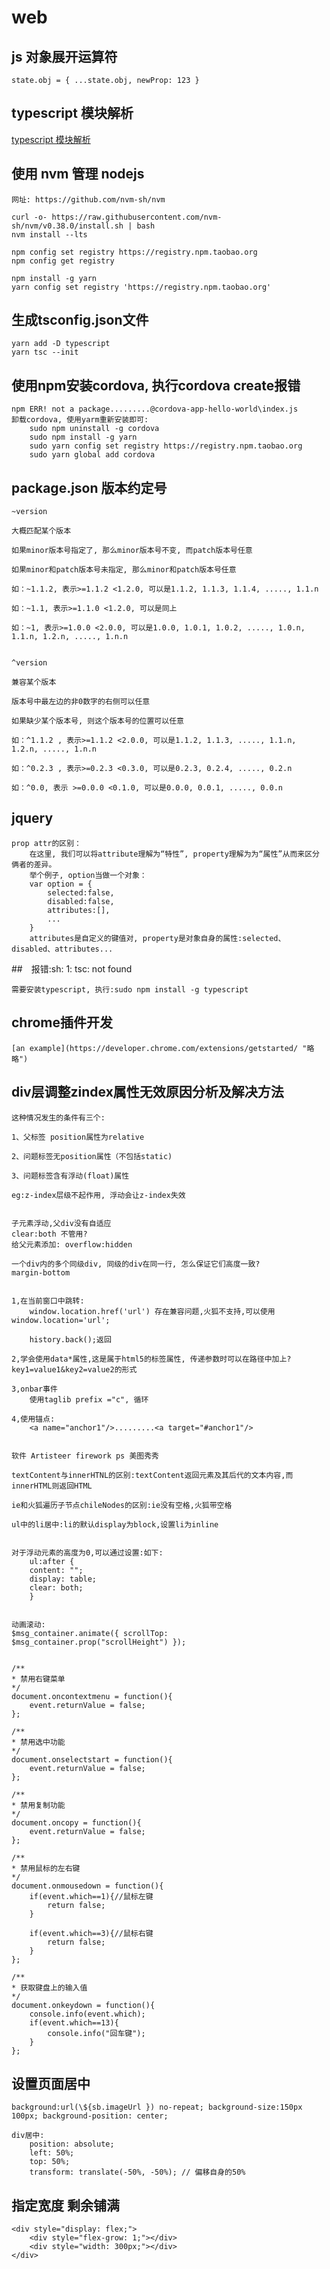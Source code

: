 # web

## js 对象展开运算符

    state.obj = { ...state.obj, newProp: 123 }

## typescript 模块解析

[typescript 模块解析](https://www.tslang.cn/docs/handbook/module-resolution.html)

## 使用 nvm 管理 nodejs

    网址: https://github.com/nvm-sh/nvm

    curl -o- https://raw.githubusercontent.com/nvm-sh/nvm/v0.38.0/install.sh | bash
    nvm install --lts

    npm config set registry https://registry.npm.taobao.org
    npm config get registry

    npm install -g yarn
    yarn config set registry 'https://registry.npm.taobao.org'

## 生成tsconfig.json文件

    yarn add -D typescript
    yarn tsc --init


## 使用npm安装cordova, 执行cordova create报错

    npm ERR! not a package.........@cordova-app-hello-world\index.js
    卸载cordova, 使用yarm重新安装即可:
        sudo npm uninstall -g cordova
        sudo npm install -g yarn
        sudo yarn config set registry https://registry.npm.taobao.org
        sudo yarn global add cordova


## package.json 版本约定号

    ~version

    大概匹配某个版本

    如果minor版本号指定了, 那么minor版本号不变, 而patch版本号任意

    如果minor和patch版本号未指定, 那么minor和patch版本号任意

    如：~1.1.2, 表示>=1.1.2 <1.2.0, 可以是1.1.2, 1.1.3, 1.1.4, ....., 1.1.n

    如：~1.1, 表示>=1.1.0 <1.2.0, 可以是同上

    如：~1, 表示>=1.0.0 <2.0.0, 可以是1.0.0, 1.0.1, 1.0.2, ....., 1.0.n, 1.1.n, 1.2.n, ....., 1.n.n


    ^version

    兼容某个版本

    版本号中最左边的非0数字的右侧可以任意

    如果缺少某个版本号, 则这个版本号的位置可以任意

    如：^1.1.2 , 表示>=1.1.2 <2.0.0, 可以是1.1.2, 1.1.3, ....., 1.1.n, 1.2.n, ....., 1.n.n

    如：^0.2.3 , 表示>=0.2.3 <0.3.0, 可以是0.2.3, 0.2.4, ....., 0.2.n

    如：^0.0, 表示 >=0.0.0 <0.1.0, 可以是0.0.0, 0.0.1, ....., 0.0.n

## jquery

    prop attr的区别：
        在这里, 我们可以将attribute理解为“特性”, property理解为为“属性”从而来区分俩者的差异。
        举个例子, option当做一个对象：
        var option = {
            selected:false,
            disabled:false,
            attributes:[],
            ...
        }
        attributes是自定义的键值对, property是对象自身的属性:selected、disabled、attributes...

##　报错:sh: 1: tsc: not found

    需要安装typescript, 执行:sudo npm install -g typescript

## chrome插件开发

    [an example](https://developer.chrome.com/extensions/getstarted/ "略略")

## div层调整zindex属性无效原因分析及解决方法

    这种情况发生的条件有三个:

    1、父标签 position属性为relative

    2、问题标签无position属性（不包括static)

    3、问题标签含有浮动(float)属性

    eg:z-index层级不起作用, 浮动会让z-index失效


    子元素浮动,父div没有自适应
    clear:both 不管用?
    给父元素添加: overflow:hidden

    一个div内的多个同级div, 同级的div在同一行, 怎么保证它们高度一致?
    margin-bottom


    1,在当前窗口中跳转:
        window.location.href('url') 存在兼容问题,火狐不支持,可以使用 window.location='url';

        history.back();返回

    2,学会使用data*属性,这是属于html5的标签属性, 传递参数时可以在路径中加上?key1=value1&key2=value2的形式

    3,onbar事件
        使用taglib prefix ="c", 循环

    4,使用锚点:
        <a name="anchor1"/>.........<a target="#anchor1"/>


    软件 Artisteer firework ps 美图秀秀

    textContent与innerHTNL的区别:textContent返回元素及其后代的文本内容,而innerHTML则返回HTML

    ie和火狐遍历子节点chileNodes的区别:ie没有空格,火狐带空格

    ul中的li居中:li的默认display为block,设置li为inline


    对于浮动元素的高度为0,可以通过设置:如下:
        ul:after {
        content: "";
        display: table;
        clear: both;
        }


    动画滚动:
    $msg_container.animate({ scrollTop: $msg_container.prop("scrollHeight") });


    /**
    * 禁用右键菜单
    */
    document.oncontextmenu = function(){
        event.returnValue = false;
    };

    /**
    * 禁用选中功能
    */
    document.onselectstart = function(){
        event.returnValue = false;
    };

    /**
    * 禁用复制功能
    */
    document.oncopy = function(){
        event.returnValue = false;
    };

    /**
    * 禁用鼠标的左右键
    */
    document.onmousedown = function(){
        if(event.which==1){//鼠标左键
            return false;
        }

        if(event.which==3){//鼠标右键
            return false;
        }
    };

    /**
    * 获取键盘上的输入值
    */
    document.onkeydown = function(){
        console.info(event.which);
        if(event.which==13){
            console.info("回车键");
        }
    };

## 设置页面居中

    background:url(\${sb.imageUrl }) no-repeat; background-size:150px 100px; background-position: center;

    div居中:
        position: absolute;
        left: 50%;
        top: 50%;
        transform: translate(-50%, -50%); // 偏移自身的50%

## 指定宽度 剩余铺满

    <div style="display: flex;">
        <div style="flex-grow: 1;"></div>
        <div style="width: 300px;"></div>
    </div>

